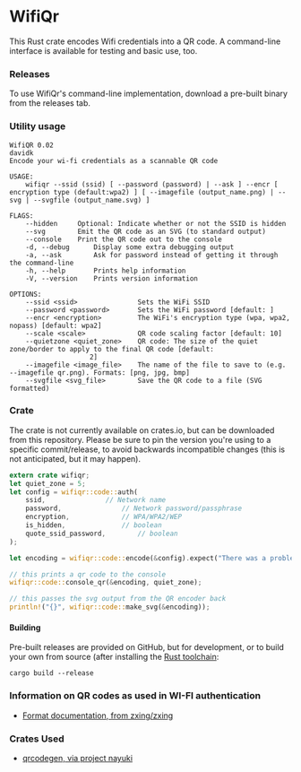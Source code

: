 # WifiQr

This Rust crate encodes Wifi credentials into a QR code. A command-line interface is available for testing and basic use, too.

### Releases

To use WifiQr's command-line implementation, download a pre-built binary from the releases tab.

### Utility usage

	WifiQR 0.02
	davidk
	Encode your wi-fi credentials as a scannable QR code

	USAGE:
	    wifiqr --ssid (ssid) [ --password (password) | --ask ] --encr [ encryption type (default:wpa2) ] [ --imagefile (output_name.png) | --svg | --svgfile (output_name.svg) ]

	FLAGS:
		--hidden     Optional: Indicate whether or not the SSID is hidden
		--svg        Emit the QR code as an SVG (to standard output)
		--console    Print the QR code out to the console
	    -d, --debug      Display some extra debugging output
	    -a, --ask        Ask for password instead of getting it through the command-line
	    -h, --help       Prints help information
	    -V, --version    Prints version information

	OPTIONS:
		--ssid <ssid>               Sets the WiFi SSID
		--password <password>       Sets the WiFi password [default: ]
		--encr <encryption>         The WiFi's encryption type (wpa, wpa2, nopass) [default: wpa2]
		--scale <scale>             QR code scaling factor [default: 10]
		--quietzone <quiet_zone>    QR code: The size of the quiet zone/border to apply to the final QR code [default:
					    2]
		--imagefile <image_file>    The name of the file to save to (e.g. --imagefile qr.png). Formats: [png, jpg, bmp]
		--svgfile <svg_file>        Save the QR code to a file (SVG formatted)


### Crate

The crate is not currently available on crates.io, but can be downloaded from this repository. Please be sure to pin the version you're using to a specific commit/release, to avoid backwards incompatible changes (this is not anticipated, but it may happen).

```rust
extern crate wifiqr;
let quiet_zone = 5;
let config = wifiqr::code::auth(
    ssid,				// Network name
    password,				// Network password/passphrase
    encryption,				// WPA/WPA2/WEP
    is_hidden,				// boolean
    quote_ssid_password,		// boolean
);

let encoding = wifiqr::code::encode(&config).expect("There was a problem generating the QR code");

// this prints a qr code to the console
wifiqr::code::console_qr(&encoding, quiet_zone);

// this passes the svg output from the QR encoder back
println!("{}", wifiqr::code::make_svg(&encoding));
```

#### Building

Pre-built releases are provided on GitHub, but for development, or to build your own from source (after installing the [Rust toolchain](https://www.rust-lang.org/tools/install):

	cargo build --release

### Information on QR codes as used in WI-FI authentication

* [Format documentation, from zxing/zxing](https://github.com/zxing/zxing/wiki/Barcode-Contents)

### Crates Used

* [qrcodegen, via project nayuki](https://docs.rs/crate/qrcodegen/1.4.0)
